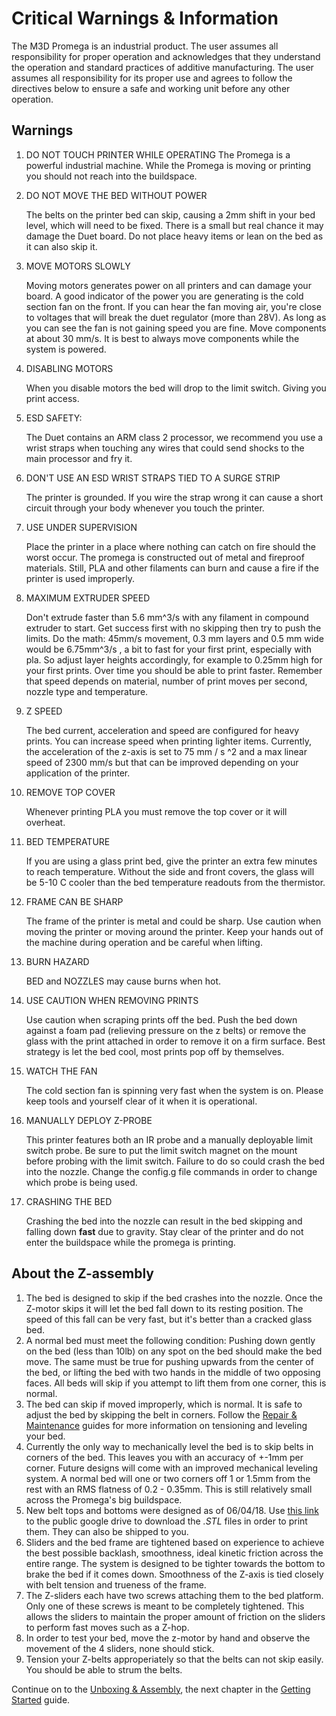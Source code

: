 # Critical Warnings & Information

The M3D Promega is an industrial product. The user assumes all responsibility for proper operation and acknowledges that they understand the operation and standard practices of additive manufacturing. The user assumes all responsibility for its proper use and agrees to follow the directives below to ensure a safe and working unit before any other operation.

## Warnings

1. DO NOT TOUCH PRINTER WHILE OPERATING The Promega is a powerful industrial machine. While the Promega is moving or printing you should not reach into the buildspace.
2. DO NOT MOVE THE BED WITHOUT POWER

   The belts on the printer bed can skip, causing a 2mm shift in your bed level, which will need to be fixed. There is a small but real chance it may damage the Duet board. Do not place heavy items or lean on the bed as it can also skip it.

3. MOVE MOTORS SLOWLY

   Moving motors generates power on all printers and can damage your board. A good indicator of the power you are generating is the cold section fan on the front. If you can hear the fan moving air, you're close to voltages that will break the duet regulator \(more than 28V\). As long as you can see the fan is not gaining speed you are fine. Move components at about 30 mm/s. It is best to always move components while the system is powered.

4. DISABLING MOTORS

   When you disable motors the bed will drop to the limit switch. Giving you print access.

5. ESD SAFETY:

   The Duet contains an ARM class 2 processor, we recommend you use a wrist straps when touching any wires that could send shocks to the main processor and fry it.

6. DON'T USE AN ESD WRIST STRAPS TIED TO A SURGE STRIP

   The printer is grounded. If you wire the strap wrong it can cause a short circuit through your body whenever you touch the printer.

7. USE UNDER SUPERVISION

   Place the printer in a place where nothing can catch on fire should the worst occur. The promega is constructed out of metal and fireproof materials. Still, PLA and other filaments can burn and cause a fire if the printer is used improperly.

8. MAXIMUM EXTRUDER SPEED

   Don't extrude faster than 5.6 mm^3/s with any filament in compound extruder to start. Get success first with no skipping then try to push the limits. Do the math: 45mm/s movement, 0.3 mm layers and 0.5 mm wide would be 6.75mm^3/s , a bit to fast for your first print, especially with pla. So adjust layer heights accordingly, for example to 0.25mm high for your first prints. Over time you should be able to print faster. Remember that speed depends on material, number of print moves per second, nozzle type and temperature.

9. Z SPEED

   The bed current, acceleration and speed are configured for heavy prints. You can increase speed when printing lighter items. Currently, the acceleration of the z-axis is set to 75 mm / s ^2 and a max linear speed of 2300 mm/s but that can be improved depending on your application of the printer.

10. REMOVE TOP COVER

    Whenever printing PLA you must remove the top cover or it will overheat.

11. BED TEMPERATURE

    If you are using a glass print bed, give the printer an extra few minutes to reach temperature. Without the side and front covers, the glass will be 5-10 C cooler than the bed temperature readouts from the thermistor.

12. FRAME CAN BE SHARP

    The frame of the printer is metal and could be sharp. Use caution when moving the printer or moving around the printer. Keep your hands out of the machine during operation and be careful when lifting.

13. BURN HAZARD

    BED and NOZZLES may cause burns when hot.

14. USE CAUTION WHEN REMOVING PRINTS

    Use caution when scraping prints off the bed. Push the bed down against a foam pad \(relieving pressure on the z belts\) or remove the glass with the print attached in order to remove it on a firm surface. Best strategy is let the bed cool, most prints pop off by themselves.

15. WATCH THE FAN

    The cold section fan is spinning very fast when the system is on. Please keep tools and yourself clear of it when it is operational.

16. MANUALLY DEPLOY Z-PROBE

    This printer features both an IR probe and a manually deployable limit switch probe. Be sure to put the limit switch magnet on the mount before probing with the limit switch. Failure to do so could crash the bed into the nozzle. Change the config.g file commands in order to change which probe is being used.

17. CRASHING THE BED

    Crashing the bed into the nozzle can result in the bed skipping and falling down **fast** due to gravity. Stay clear of the printer and do not enter the buildspace while the promega is printing.

## About the Z-assembly

1. The bed is designed to skip if the bed crashes into the nozzle. Once the Z-motor skips it will let the bed fall down to its resting position. The speed of this fall can be very fast, but it's better than a cracked glass bed.
2. A normal bed must meet the following condition: Pushing down gently on the bed \(less than 10lb\) on any spot on the bed should make the bed move. The same must be true for pushing upwards from the center of the bed, or lifting the bed with two hands in the middle of two opposing faces. All beds will skip if you attempt to lift them from one corner, this is normal.
3. The bed can skip if moved improperly, which is normal. It is safe to adjust the bed by skipping the belt in corners. Follow the [Repair & Maintenance](../repair-and-maintenance/) guides for more information on tensioning and leveling your bed. 
4. Currently the only way to mechanically level the bed is to skip belts in corners of the bed. This leaves you with an accuracy of +-1mm per corner. Future designs will come with an improved mechanical leveling system. A normal bed will one or two corners off 1 or 1.5mm from the rest with an RMS flatness of 0.2 - 0.35mm. This is still relatively small across the Promega's big buildspace.
5. New belt tops and bottoms were designed as of 06/04/18. Use [this link](https://drive.google.com/drive/folders/1cmnAcQU7NjgBqAub60Pz7tJyY-e5qH1w) to the public google drive to download the _.STL_ files in order to print them. They can also be shipped to you.
6. Sliders and the bed frame are tightened based on experience to achieve the best possible backlash, smoothness, ideal kinetic friction across the entire range. The system is designed to be tighter towards the bottom to brake the bed if it comes down. Smoothness of the Z-axis is tied closely with belt tension and trueness of the frame.
7. The Z-sliders each have two screws attaching them to the bed platform. Only one of these screws is meant to be completely tightened. This allows the sliders to maintain the proper amount of friction on the sliders to perform fast moves such as a Z-hop.
8. In order to test your bed, move the z-motor by hand and observe the movement of the 4 sliders, none should stick. 
9. Tension your Z-belts approperiately so that the belts can not skip easily. You should be able to strum the belts.

Continue on to the [Unboxing & Assembly](unboxing-and-assembly.md), the next chapter in the [Getting Started](./) guide.

